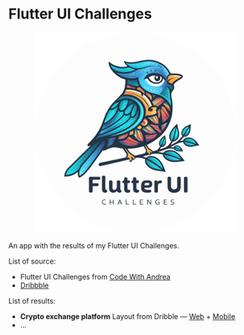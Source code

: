 # Flutter UI Challenges

<p align="center"><img src="./assets/doc/cover.png" alt="Cover" width="400"/></p>

An app with the results of my Flutter UI Challenges.

List of source:

- Flutter UI Challenges from [Code With Andrea](https://pro.codewithandrea.com/flutter-ui-challenges)
- [Dribbble](https://dribbble.com/)

List of results:

- **Crypto exchange platform**
    Layout from Dribble — [Web](https://dribbble.com/shots/19533571-Crypto-exchange-platform) + [Mobile](https://dribbble.com/shots/19625924-Crypto-mobile-wallet)
- ...

